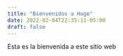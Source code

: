 ```yaml
---
title: "Bienvenidos a Hugo"
date: 2022-02-04T22:35:11-05:00
draft: false
---
```


Esta es la bienvenida a este sitio web